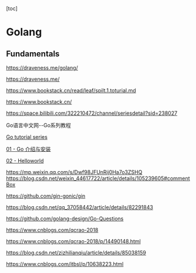 [toc]

# Golang

## Fundamentals

https://draveness.me/golang/

https://draveness.me/

https://www.bookstack.cn/read/leaf/spilt.1.toturial.md

https://www.bookstack.cn/

https://space.bilibili.com/322210472/channel/seriesdetail?sid=238027

Go语言中文网--Go系列教程

[Go tutorial series](https://studygolang.com/subject/2)

[01 - Go 介绍与安装](https://studygolang.com/articles/11706)

[02 - Helloworld](https://studygolang.com/articles/11755)

[]()

[]()

[]()

[]()

[]()

[]()

[]()

[]()

[]()

[]()

[]()

[]()

[]()

[]()

[]()

[]()

[]()

[]()

[]()

[]()

[]()

[]()

[]()

[]()

[]()

https://mp.weixin.qq.com/s/Dwf98JFUnRij0Ha7o3ZSHQ
https://blog.csdn.net/weixin_44617722/article/details/105239605#commentBox

https://github.com/gin-gonic/gin

https://blog.csdn.net/qq_37058442/article/details/82291843

https://github.com/golang-design/Go-Questions

https://www.cnblogs.com/qcrao-2018

https://www.cnblogs.com/qcrao-2018/p/14490148.html

https://blog.csdn.net/zizhilianqiu/article/details/85038159

https://www.cnblogs.com/itbsl/p/10638223.html

